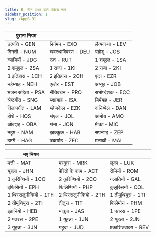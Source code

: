 ```yaml
---
title: B. तीन अक्षर वाले संक्षिप्त नाम
sidebar_position: 1
slug: /AppB.3l
---
```


| पुराना नियम      |                     |                  |
| ---------------- | ------------------- | ---------------- |
| उत्पत्ति - GEN   | निर्गमन - EXO       | लैव्यवस्था - LEV |
| गिनती - NUM      | व्यवस्थाविवरण - DEU | यहोशू - JOS      |
| न्यायियों - JDG  | रूत - RUT           | 1 शमूएल - 1SA    |
| 2 शमूएल - 2SA    | 1 राजा - 1KI        | 2 राजा - 2KI     |
| 1 इतिहास - 1CH   | 2 इतिहास - 2CH      | एज्रा - EZR      |
| नहेम्याह - NEH   | एस्तेर - EST        | अय्यूब - JOB     |
| भजन संहिता - PSA | नीतिवचन - PRO       | सभोपदेशक - ECC   |
| श्रेष्ठगीत - SNG | यशायाह - ISA        | यिर्मयाह - JER   |
| विलापगीत - LAM   | यहेजकेल - EZK       | दानिय्येल - DAN  |
| होशे - HOS       | योएल - JOL          | आमोस - AMO       |
| ओबद्दाह - OBA    | योना - JON          | मीका - MIC       |
| नहूम - NAM       | हबक्कूक - HAB       | सपन्याह - ZEP    |
| हाग्गै - HAG     | जकर्याह - ZEC       | मलाकी - MAL      |

| नए नियम                |                        |                     |
| ---------------------- | ---------------------- | ------------------- |
| मत्ती - MAT            | मरकुस - MRK            | लूका - LUK          |
| यूहन्ना - JHN          | प्रेरितों के काम - ACT | रोमियों - ROM       |
| 1 कुरिन्थियों - 1CO    | 2 कुरिन्थियों - 2CO    | गलातियों - GAL      |
| इफिसियों - EPH         | फिलिप्पियों - PHP      | कुलुस्सियों - COL   |
| 1 थिस्सलुनीकियों - 1TH | 2 थिस्सलुनीकियों - 2TH | 1 तीमुथियुस - 1TI   |
| 2 तीमुथियुस - 2TI      | तीतुस - TIT            | फिलेमोन - PHM       |
| इब्रानियों - HEB       | याकूब - JAS            | 1 पतरस - 1PE        |
| 2 पतरस - 2PE           | 1 यूहन्ना - 1JN        | 2 यूहन्ना - 2JN     |
| 3 यूहन्ना - 3JN        | यहूदा - JUD            | प्रकाशितवाक्य - REV |

